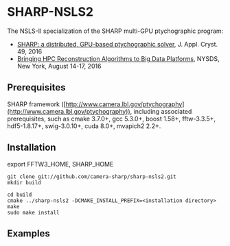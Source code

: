 # SHARP-NSLS2

The NSLS-II specialization of the SHARP multi-GPU ptychographic program:

*  [SHARP: a distributed, GPU-based ptychographic solver](https://arxiv.org/abs/1602.01448), J. Appl. Cryst. 49, 2016
*  [Bringing HPC Reconstruction Algorithms to Big Data Platforms](http://ieeexplore.ieee.org/document/7747818/),
   NYSDS, New York, August 14-17, 2016

## Prerequisites

SHARP framework ([http://www.camera.lbl.gov/ptychography](http://www.camera.lbl.gov/ptychography)), including
associated prerequisites, such as cmake 3.7.0+, gcc 5.3.0+, boost 1.58+, fftw-3.3.5+, hdf5-1.8.17+, swig-3.0.10+, cuda 8.0+, mvapich2 2.2+.

## Installation

export FFTW3_HOME, SHARP_HOME

```
git clone git://github.com/camera-sharp/sharp-nsls2.git
mkdir build

cd build
cmake ../sharp-nsls2 -DCMAKE_INSTALL_PREFIX=<installation directory>
make
sudo make install

```

## Examples




